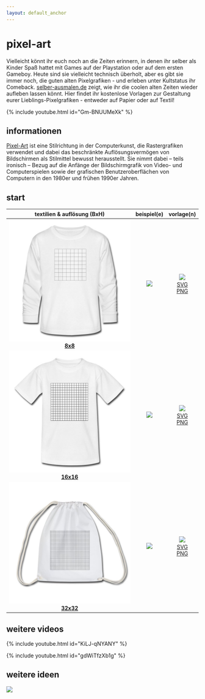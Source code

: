 ```yaml
---
layout: default_anchor
---
```

# pixel-art

Vielleicht könnt ihr euch noch an die Zeiten erinnern, in denen ihr selber als Kinder Spaß hattet mit Games auf der Playstation oder auf dem ersten Gameboy. Heute sind sie vielleicht technisch überholt, aber es gibt sie immer noch, die guten alten Pixelgrafiken - und erleben unter Kultstatus ihr Comeback. [selber-ausmalen.de](https://selber-ausmalen.de) zeigt, wie ihr die coolen alten Zeiten wieder aufleben lassen könnt. Hier findet ihr kostenlose Vorlagen zur Gestaltung eurer Lieblings-Pixelgrafiken - entweder auf Papier oder auf Textil!

{% include youtube.html id="Gm-BNUUMeXk" %}

## informationen

[Pixel-Art](https://de.m.wikipedia.org/wiki/Pixel-Art) ist eine Stilrichtung in der Computerkunst, die Rastergrafiken verwendet und dabei das beschränkte Auflösungsvermögen von Bildschirmen als Stilmittel bewusst herausstellt. Sie nimmt dabei – teils ironisch – Bezug auf die Anfänge der Bildschirmgrafik von Video- und Computerspielen sowie der grafischen Benutzeroberflächen von Computern in den 1980er und frühen 1990er Jahren.

## start

| textilien & auflösung (BxH)  | beispiel(e) | vorlage(n) |
|:--:|:--:|:--:|
|[![](8x8.jpeg) <br> **8x8**](https://selber-ausmalen.de/shop.html#!/pixel-art+-+8x8+-+black?idea=5ec82c6122250929d5c62c7e)  |![](https://i.pinimg.com/236x/d1/97/1b/d1971b5caa755512c92e8dfeb37a07c7--pixel-art-game-art.jpg) | [![](https://upload.wikimedia.org/wikipedia/commons/8/84/Farm-Fresh_file_extension_pdf.png)](https://selber-ausmalen.de/designs/pixel-art/8x8.pdf) <br> [SVG](https://selber-ausmalen.de/designs/pixel-art/8x8.svg) <br> [PNG](https://selber-ausmalen.de/designs/pixel-art/8x8.png) |
|[![](16x16.jpeg) <br> **16x16**](https://selber-ausmalen.de/shop.html#!/pixel-art+-+16x16+-+black?idea=5ec599b5e447421121711b63) |![](http://www.photonstorm.com/wp-content/uploads/2011/09/favicons-largeFFS.gif) | [![](https://upload.wikimedia.org/wikipedia/commons/8/84/Farm-Fresh_file_extension_pdf.png)](https://selber-ausmalen.de/designs/pixel-art/16x16.pdf) <br> [SVG](https://selber-ausmalen.de/designs/pixel-art/16x16.svg) <br> [PNG](https://selber-ausmalen.de/designs/pixel-art/16x16.png) |
|[![](32x32.jpeg) <br> **32x32**](https://selber-ausmalen.de/shop.html#!/pixel-art+-+32x32+-+black?idea=5ec83141e447421121b468e1) |![](https://i.pinimg.com/236x/af/c6/aa/afc6aab4abe2000591db02e5cbbf325e.jpg) | [![](https://upload.wikimedia.org/wikipedia/commons/8/84/Farm-Fresh_file_extension_pdf.png)](https://selber-ausmalen.de/designs/pixel-art/32x32.pdf) <br> [SVG](https://selber-ausmalen.de/designs/pixel-art/32x32.svg) <br> [PNG](https://selber-ausmalen.de/designs/pixel-art/32x32.png) |

## weitere videos

{% include youtube.html id="KiLJ-qNYANY" %}


{% include youtube.html id="gdWiTfzXb1g" %}

## weitere ideen

![](https://upload.wikimedia.org/wikipedia/commons/b/bf/Le_logo_version_Pixel-Art_de_South_Park_Studios.png)
